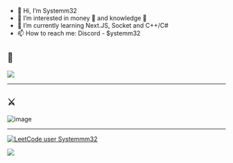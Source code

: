 - 👋 Hi, I’m Systemm32
- 👀 I’m interested in money 💸 and knowledge 🧠
- 🌱 I’m currently learning Next.JS, Socket and C++/C#
- 📫 How to reach me: Discord - $ystemm32
## 🧠
![](https://img.shields.io/badge/Code-JavaScript-informational?style=flat&logo=javascript&logoColor=white&color=blue)
<hr>

## ⚔

![image](https://www.codewars.com/users/Systemm32/badges/large)
<hr>

[![LeetCode user Systemmm32](https://img.shields.io/badge/dynamic/json?style=for-the-badge&labelColor=black&color=%23ffa116&label=LEETCODE%20PROBLEMS&query=solvedOverTotal&url=https%3A%2F%2Fleetcode-badge.vercel.app%2Fapi%2Fusers%2FSystemmm32&logo=leetcode&logoColor=yellow)](https://leetcode.com/Systemmm32/)



<p align="left">
  <img src="https://capsule-render.vercel.app/api?type=waving&color=gradient&height=100&section=footer"/>
</p>
